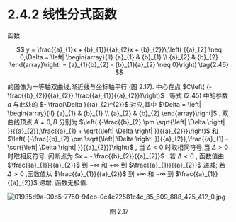 # 2.4.2 线性分式函数

函数

$$
y = \frac{{a}_{1}x + {b}_{1}}{{a}_{2}x + {b}_{2}}\;\left( {{a}_{2} \neq  0,\Delta  = \left| \begin{array}{ll} {a}_{1} & {b}_{1} \\  {a}_{2} & {b}_{2} \end{array}\right|  = {a}_{1}{b}_{2} - {b}_{1}{a}_{2} \neq  0}\right)  \tag{2.46}
$$

的图像为一等轴双曲线,渐近线与坐标轴平行 (图 2.17). 中心在点 $C\left( {-\frac{{b}_{2}}{{a}_{2}},\frac{{a}_{1}}{{a}_{2}}}\right)$ . 等式 (2.45) 中的参数 $a$ 与此处的 $- \frac{\Delta }{{a}_{2}^{2}}$ 对应,其中 $\Delta  = \left| \begin{array}{ll} {a}_{1} & {b}_{1} \\  {a}_{2} & {b}_{2} \end{array}\right|$ . 双曲线顶点 $A \neq  0, B$ 分别为 $\left( {-\frac{{b}_{2} \pm  \sqrt{\left| \Delta \right| }}{{a}_{2}},\frac{{a}_{1} + \sqrt{\left| \Delta \right| }}{{a}_{2}}}\right)$ 和 $\left( {-\frac{{b}_{2} \pm  \sqrt{\left| \Delta \right| }}{{a}_{2}},\frac{{a}_{1} - \sqrt{\left| \Delta \right| }}{{a}_{2}}}\right)$ , 当 $\Delta  < 0$ 时取相同符号,当 $\Delta  > 0$ 时取相反符号. 间断点为 $x =  - \frac{{b}_{2}}{{a}_{2}}$ . 若 $\Delta  < 0$ , 函数值由 $\frac{{a}_{1}}{{a}_{2}}$ 到 $- \infty$ 和 $+ \infty$ 到 $\frac{{a}_{1}}{{a}_{2}}$ 递减; 若 $\Delta  > 0$ ,函数值从 $\frac{{a}_{1}}{{a}_{2}}$ 到 $+ \infty$ 和 $- \infty$ 到 $\frac{{a}_{1}}{{a}_{2}}$ 递增. 函数无极值.

![01935d9a-00b5-7750-94cb-0c4c22581c4c_85_609_888_425_412_0.jpg](/images/01935d9a-00b5-7750-94cb-0c4c22581c4c_85_609_888_425_412_0.jpg)

<center>图 2.17</center>
